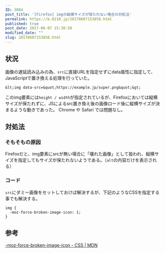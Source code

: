 ```yaml
---
ID: 3084
post_title: '[Firefox] imgの縦横サイズが保たれない場合の対処法'
permalink: https://b.0218.jp/20170607153858.html
published: true
post_date: 2017-06-07 15:38:58
modified_date: ""
slug: 20170607153858.html
---
```

## 状況
画像の遅延読み込みの為、`src`に直接URLを指定せずにdata属性に指定して、JavaScriptで置き換える処理を行っていた。

```language-html
&lt;img data-src=&quot;https://example.jp/super.png&quot;&gt;
```

このimg要素には`height / width`が指定されているが、Firefoxにおいては縦横サイズが保たれずに、JSによるsrc置き換え後の画像ロード後に縦横サイズが決まるような動きであった。
Chrome や Safari では問題なし。

## 対処法
### そもそもの原因
Firefoxだと、img要素にsrcが無い場合に「壊れた画像」として扱われ、縦横サイズを指定してもサイズが保たれないようである。（`alt`の内容だけを表示される）

### コード
`src`にダミー画像をセットしておけば解決するが、下記のようなCSSを指定する事でも解決する。
```language-css
img {
  -moz-force-broken-image-icon: 1;
}
```

## 参考
[-moz-force-broken-image-icon - CSS | MDN](https://developer.mozilla.org/ja/docs/Web/CSS/-moz-force-broken-image-icon)